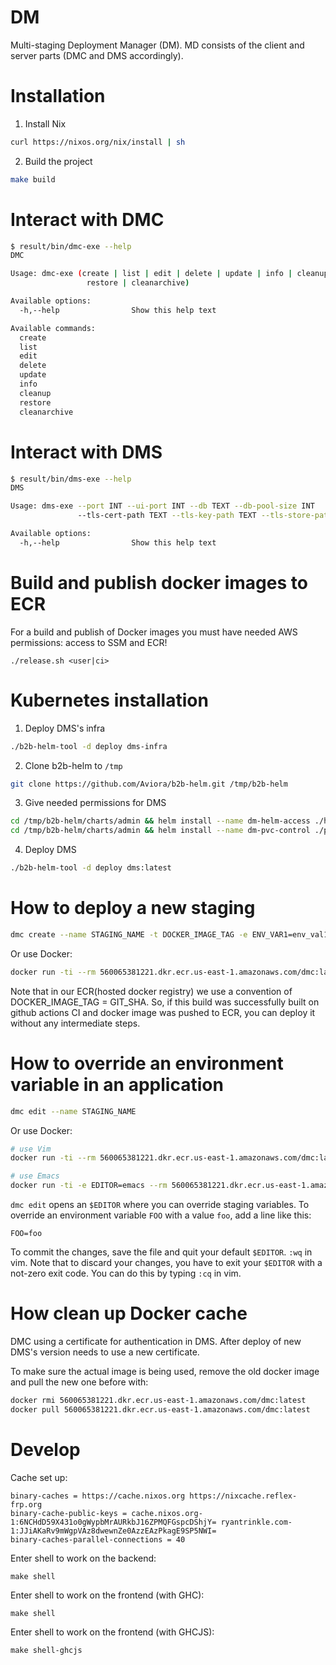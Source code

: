 # DM

Multi-staging Deployment Manager (DM). MD consists of the client and server parts (DMC and DMS  accordingly).

# Installation

1. Install Nix

```bash
curl https://nixos.org/nix/install | sh
```

2. Build the project

```bash
make build
```

# Interact with DMC

```bash
$ result/bin/dmc-exe --help
DMC

Usage: dmc-exe (create | list | edit | delete | update | info | cleanup |
                 restore | cleanarchive)

Available options:
  -h,--help                Show this help text

Available commands:
  create
  list
  edit
  delete
  update
  info
  cleanup
  restore
  cleanarchive
```

# Interact with DMS

```bash
$ result/bin/dms-exe --help
DMS

Usage: dms-exe --port INT --ui-port INT --db TEXT --db-pool-size INT
               --tls-cert-path TEXT --tls-key-path TEXT --tls-store-path TEXT

Available options:
  -h,--help                Show this help text
```

# Build and publish docker images to ECR

For a build and publish of Docker images you must have needed AWS permissions: access to SSM and ECR!

```
./release.sh <user|ci>
```

# Kubernetes installation

1. Deploy DMS's infra

```bash
./b2b-helm-tool -d deploy dms-infra
```

2. Clone b2b-helm to `/tmp`

```bash
git clone https://github.com/Aviora/b2b-helm.git /tmp/b2b-helm
```

3. Give needed permissions for DMS

```bash
cd /tmp/b2b-helm/charts/admin && helm install --name dm-helm-access ./helm-access
cd /tmp/b2b-helm/charts/admin && helm install --name dm-pvc-control ./pvc-control
```

4. Deploy DMS

```bash
./b2b-helm-tool -d deploy dms:latest
```

# How to deploy a new staging

```bash
dmc create --name STAGING_NAME -t DOCKER_IMAGE_TAG -e ENV_VAR1=env_val1 -e ENV_VAR2=env_val2
```

Or use Docker:
```bash
docker run -ti --rm 560065381221.dkr.ecr.us-east-1.amazonaws.com/dmc:latest create --name STAGING_NAME -t DOCKER_IMAGE_TAG -e ENV_VAR1=env_val1 -e ENV_VAR2=env_val2
```

Note that in our ECR(hosted docker registry) we use a convention of
DOCKER_IMAGE_TAG = GIT_SHA. So, if this build was successfully built on github
actions CI and docker image was pushed to ECR, you can deploy it without any
intermediate steps.

# How to override an environment variable in an application

```bash
dmc edit --name STAGING_NAME
```

Or use Docker:
```bash
# use Vim
docker run -ti --rm 560065381221.dkr.ecr.us-east-1.amazonaws.com/dmc:latest edit --name STAGING_NAME

# use Emacs
docker run -ti -e EDITOR=emacs --rm 560065381221.dkr.ecr.us-east-1.amazonaws.com/dmc:latest edit --name STAGING_NAME
```

`dmc edit` opens an `$EDITOR` where you can override staging variables. To
override an environment variable `FOO` with a value `foo`, add a line like this:

```
FOO=foo
```

To commit the changes, save the file and quit your default `$EDITOR`. `:wq` in
vim. Note that to discard your changes, you have to exit your `$EDITOR` with a
not-zero exit code. You can do this by typing `:cq` in vim.

# How clean up Docker cache

DMC using a certificate for authentication in DMS.
After deploy of new DMS's version needs to use a new certificate.

To make sure the actual image is being used, remove the old docker image and pull the new one before with:

```bash
docker rmi 560065381221.dkr.ecr.us-east-1.amazonaws.com/dmc:latest
docker pull 560065381221.dkr.ecr.us-east-1.amazonaws.com/dmc:latest
```

# Develop

Cache set up:
```
binary-caches = https://cache.nixos.org https://nixcache.reflex-frp.org
binary-cache-public-keys = cache.nixos.org-1:6NCHdD59X431o0gWypbMrAURkbJ16ZPMQFGspcDShjY= ryantrinkle.com-1:JJiAKaRv9mWgpVAz8dwewnZe0AzzEAzPkagE9SP5NWI=
binary-caches-parallel-connections = 40
```

Enter shell to work on the backend:
```
make shell
```

Enter shell to work on the frontend (with GHC):
```
make shell
```

Enter shell to work on the frontend (with GHCJS):
```
make shell-ghcjs
```
